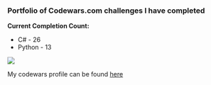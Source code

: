 <h3> Portfolio of Codewars.com challenges I have completed </h3>

<b> Current Completion Count:</b>
<ul>
  <li>C# - 26
  <li>Python - 13
</ul>

<img src = "https://www.codewars.com/users/JordanTallon/badges/large">

<p>
  My codewars profile can be found <a href = "https://www.codewars.com/users/JordanTallon">here</a>
<p>
